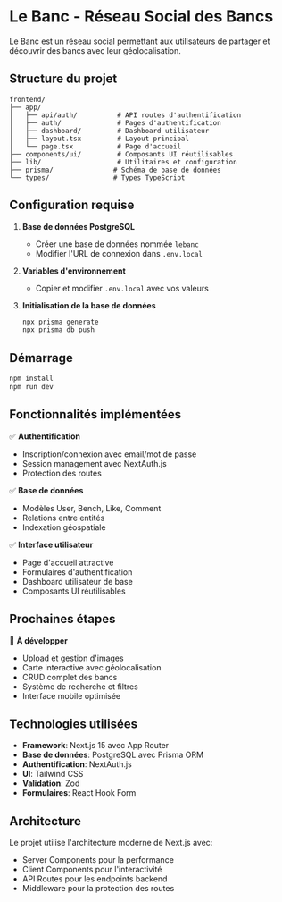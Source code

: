# Le Banc - Réseau Social des Bancs

Le Banc est un réseau social permettant aux utilisateurs de partager et découvrir des bancs avec leur géolocalisation.

## Structure du projet

```
frontend/
├── app/
│   ├── api/auth/          # API routes d'authentification
│   ├── auth/              # Pages d'authentification
│   ├── dashboard/         # Dashboard utilisateur
│   ├── layout.tsx         # Layout principal
│   └── page.tsx           # Page d'accueil
├── components/ui/         # Composants UI réutilisables
├── lib/                   # Utilitaires et configuration
├── prisma/               # Schéma de base de données
└── types/                # Types TypeScript
```

## Configuration requise

1. **Base de données PostgreSQL**
   - Créer une base de données nommée `lebanc`
   - Modifier l'URL de connexion dans `.env.local`

2. **Variables d'environnement**
   - Copier et modifier `.env.local` avec vos valeurs

3. **Initialisation de la base de données**
   ```bash
   npx prisma generate
   npx prisma db push
   ```

## Démarrage

```bash
npm install
npm run dev
```

## Fonctionnalités implémentées

✅ **Authentification**
- Inscription/connexion avec email/mot de passe
- Session management avec NextAuth.js
- Protection des routes

✅ **Base de données**
- Modèles User, Bench, Like, Comment
- Relations entre entités
- Indexation géospatiale

✅ **Interface utilisateur**
- Page d'accueil attractive
- Formulaires d'authentification
- Dashboard utilisateur de base
- Composants UI réutilisables

## Prochaines étapes

🔄 **À développer**
- Upload et gestion d'images
- Carte interactive avec géolocalisation
- CRUD complet des bancs
- Système de recherche et filtres
- Interface mobile optimisée

## Technologies utilisées

- **Framework**: Next.js 15 avec App Router
- **Base de données**: PostgreSQL avec Prisma ORM
- **Authentification**: NextAuth.js
- **UI**: Tailwind CSS
- **Validation**: Zod
- **Formulaires**: React Hook Form

## Architecture

Le projet utilise l'architecture moderne de Next.js avec:
- Server Components pour la performance
- Client Components pour l'interactivité
- API Routes pour les endpoints backend
- Middleware pour la protection des routes